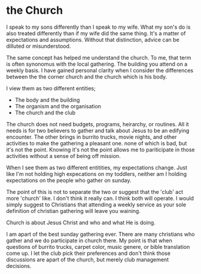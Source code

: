 # the Church


I speak to my sons differently than I speak to my wife. What my son's do is also treated differently than if my wife did the same thing. It's a matter of expectations and assumptions.  Without that distinction, advice can be dilluted or misunderstood.

The same concept has helped me understand the church. To me, that term is often synonomus with the local gathering. The building you attend on a weekly basis. I have gained personal clarity when I consider the differences between the the corner church and the church which is his body.

I view them as two different entities;

- The body and the building
- The organism and the organisation
- The church and the club

The church does not need budgets, programs, heirarchy, or routines. All it needs is for two believers to gather and talk about Jesus to be an edifying encounter. The other brings in burrito trucks, movie nights, and other activities to make the gathering a pleasant one. none of which is bad, but it's not the point. Knowing it's not the point allows me to pariticipate in those activities without a sense of being off mission.

When I see them as two different entitities, my expectations change. Just like I'm not holding high expecations on my toddlers, neither am I holding expectations on the people who gather on sunday.

The point of this is not to separate the two or suggest that the 'club' act more 'church' like. I don't think it really can. I think both will operate. I would simply suggest to Christians that attending a weekly service as your sole definition of christian gathering will leave you waining.

Church is about Jesus Christ and who and what He is doing.

I am apart of the best sunday gathering ever. There are many christians who gather and we do participate in church there. My point is that when questions of burrito trucks, carpet color, music genere, or bible translation come up. I let the club pick their preferences and don't think those discussions are apart of the church, but merely club management decisions.



<!-- It's natural that the relationship affects how you talk to a person. That sounds like an obvious distinction.
We don't remind our spouses why it's important to brush their teeth. And we don't tell our toddlers how to count their calories. There's a matter of discernment.
 -->

<!-- The first entity has programs, budgets, routines, heirarchy, central leadership, and lines that can be crossed. Whereas the body. There is inequality. There are no routines. There is agreement when believers are gathering. The holy spirit is the point. Jesus is lifted up.
 -->
<!-- I think if you were to hold certain demands of that entity would be like telling your toddler to remember to pronounce his R's better. -->
<!-- Those are club members, apart of an organization, that meet weekly at a building. I don't expect us all to agree.   -->


